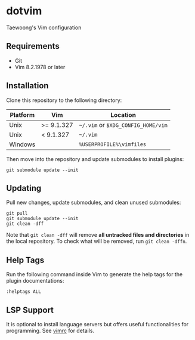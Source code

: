 # dotvim

Taewoong's Vim configuration

## Requirements

- Git
- Vim 8.2.1978 or later

## Installation

Clone this repository to the following directory:

| Platform | Vim        | Location                           |
| -------- | ---------- | ---------------------------------- |
| Unix     | >= 9.1.327 | `~/.vim` or `$XDG_CONFIG_HOME/vim` |
| Unix     | < 9.1.327  | `~/.vim`                           |
| Windows  |            | `%USERPROFILE%\vimfiles`           |

Then move into the repository and update submodules to install plugins:

    git submodule update --init

## Updating

Pull new changes, update submodules, and clean unused submodules:

    git pull
    git submodule update --init
    git clean -dff

Note that `git clean -dff` will remove **all untracked files and directories**
in the local repository. To check what will be removed, run `git clean -dffn`.

## Help Tags

Run the following command inside Vim to generate the help tags for the plugin
documentations:

    :helptags ALL

## LSP Support

It is optional to install language servers but offers useful functionalities
for programming. See [vimrc](vimrc) for details.
